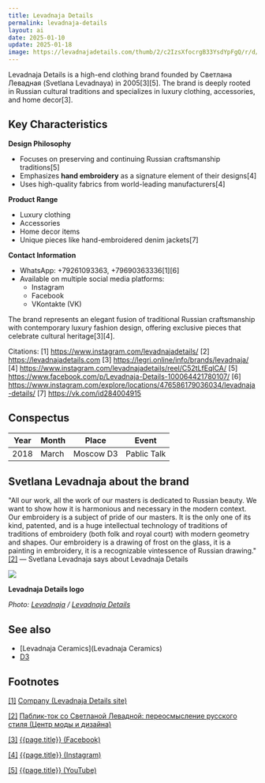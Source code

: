 ```yaml
---
title: Levadnaja Details
permalink: levadnaja-details
layout: ai
date: 2025-01-10
update: 2025-01-18
image: https://levadnajadetails.com/thumb/2/c2IzsXfocrgB33YsdYpFgQ/r/d/400a0190aw.jpg
---
```


Levadnaja Details is a high-end clothing brand founded by Светлана Левадная (Svetlana Levadnaya) in 2005[3][5]. The brand is deeply rooted in Russian cultural traditions and specializes in luxury clothing, accessories, and home decor[3].

## Key Characteristics

**Design Philosophy**
- Focuses on preserving and continuing Russian craftsmanship traditions[5]
- Emphasizes **hand embroidery** as a signature element of their designs[4]
- Uses high-quality fabrics from world-leading manufacturers[4]

**Product Range**
- Luxury clothing
- Accessories
- Home decor items
- Unique pieces like hand-embroidered denim jackets[7]

**Contact Information**
- WhatsApp: +79261093363, +79690363336[1][6]
- Available on multiple social media platforms:
  - Instagram
  - Facebook
  - VKontakte (VK)

The brand represents an elegant fusion of traditional Russian craftsmanship with contemporary luxury fashion design, offering exclusive pieces that celebrate cultural heritage[3][4].

Citations:
[1] https://www.instagram.com/levadnajadetails/
[2] https://levadnajadetails.com
[3] https://legri.online/info/brands/levadnaja/
[4] https://www.instagram.com/levadnajadetails/reel/C52tLfEqlCA/
[5] https://www.facebook.com/p/Levadnaja-Details-100064421780107/
[6] https://www.instagram.com/explore/locations/476586179036034/levadnaja-details/
[7] https://vk.com/id284004915

## Conspectus

|Year|Month|Place|Event|
|-|-|-|-|
|2018|March|Moscow D3|Pablic Talk|


## Svetlana Levadnaja about the brand

"All our work, all the work of our masters is dedicated to Russian beauty. We want to show how it is harmonious and necessary in the modern context. Our embroidery is a subject of pride of our masters. It is the only one of its kind, patented, and is a huge intellectual technology of traditions of traditions of embroidery (both folk and royal court) with modern geometry and shapes. Our embroidery is a drawing of frost on the glass, it is a painting in embroidery, it is a recognizable vintessence of Russian drawing." <span id="a2">[\[2\]](#f2)</span> — Svetlana Levadnaja says about Levadnaja Details

![](http://en.levadnajadetails.com/d/1771324/d/logo_0.png)

**Levadnaja Details logo**

*Photo: [Levadnaja](index) / [Levadnaja Details](index)*

## See also

+ [Levadnaja Ceramics](Levadnaja Ceramics)
+ [D3](D3)

## Footnotes

[[1]](#a1) <span id="f1"></span> [Company (Levadnaja Details site)](http://en.levadnajadetails.com/)

[[2]](#a2) <span id="f2"></span> [Паблик-ток со Светланой Левадной: переосмысление русского стиля (Центр моды и дизайна)](http://www.d3centre.ru/)

[[3]](#a3) <span id="f3"></span> [{{page.title}} (Facebook)](https://www.facebook.com/Levadnaja-Details-476586179036034/)

[[4]](#a4) <span id="f4"></span> [{{page.title}} (Instagram)](https://www.instagram.com/levadnajadetails/?hl=ru)

[[5]](#a5) <span id="f5"></span> [{{page.title}} (YouTube)](https://www.youtube.com/channel/UCko1ZlAIcKPUiHcugwB90ew/featured)

